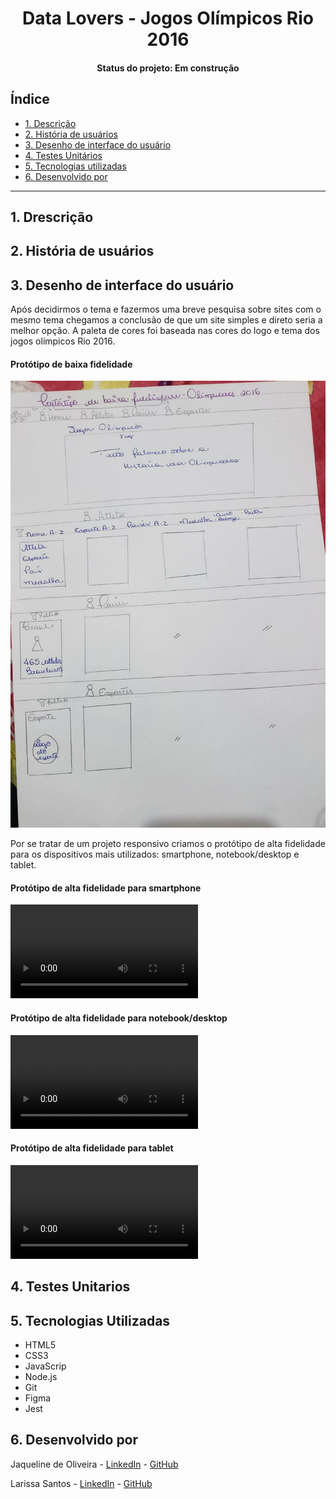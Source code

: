 <h1 align="center"> Data Lovers - Jogos Olímpicos Rio 2016 </h1>
<h4 align="center">Status do projeto: Em construção </h4>

## Índice

- [1. Descrição](#1-drescrição)
- [2. História de usuários](#2-história-de-usuários)
- [3. Desenho de interface do usuário](#3-desenho-de-interface-do-usuário)
- [4. Testes Unitários](#4-testes-unitários)
- [5. Tecnologias utilizadas](#5-tecnologias-utilizadas)
- [6. Desenvolvido por](#6-desenvolvido-por)

---

## 1. Drescrição


## 2. História de usuários


## 3. Desenho de interface do usuário

Após decidirmos o tema e fazermos uma breve pesquisa sobre sites com o mesmo tema chegamos a conclusão de que um site simples e direto seria a melhor opção. A paleta de cores foi baseada nas cores do logo e tema dos jogos olímpicos Rio 2016.

#### Protótipo de baixa fidelidade

![Desenho feito a mão do protótipo de baixa fidelidade](src/img/baixa-fidelidade.jpeg)

Por se tratar de um projeto responsivo criamos o protótipo de alta fidelidade para os dispositivos mais utilizados: smartphone, notebook/desktop e tablet.

#### Protótipo de alta fidelidade para smartphone

![Protótipo de alta fidelidade feito no Figma](src/img/celular.mp4)

#### Protótipo de alta fidelidade para notebook/desktop

![Protótipo de alta fidelidade feito no Figma](src/img/notebook.mp4)

#### Protótipo de alta fidelidade para tablet

![Protótipo de alta fidelidade feito no Figma](src/img/tablet.mp4)

## 4. Testes Unitarios

## 5. Tecnologias Utilizadas

- HTML5
- CSS3
- JavaScrip
- Node.js
- Git
- Figma
- Jest

## 6. Desenvolvido por

Jaqueline de Oliveira - [LinkedIn](https://www.linkedin.com/in/jaquelinedeoliveiraa/) - [GitHub](https://github.com/jaquelinedeoliveira93)

Larissa Santos - [LinkedIn](https://www.linkedin.com/in/larissa-dos-reis-santos-aaa8b415a/) - [GitHub](https://github.com/Larasantos97)
